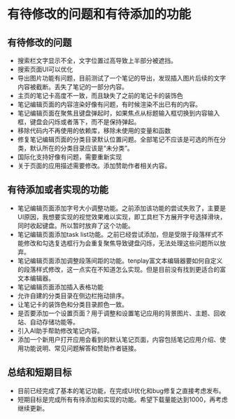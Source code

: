 # 有待修改的问题和有待添加的功能

## 有待修改的问题

- 搜索栏文字显示不全，文字位置过高导致上半部分被遮挡。
- 搜索页面UI可以优化
- 导出图片功能有问题，目前测试了一个笔记的导出，发现插入图片后续的文字内容被截断。丢失了笔记的一部分内容。
- 主页的笔记卡高度不一致，而且缺失了之前的笔记卡的装饰色
- 笔记编辑页面的内容渲染好像有问题，有时候渲染不出已有的内容。
- 笔记编辑页面在聚焦且键盘弹起时，如果焦点从标题输入框切换到内容输入框，键盘会闪烁或者落下，而不是保持弹起。
- 移除代码内不再使用的依赖库，移除未使用的变量和函数
- 修复笔记编辑页面的分类目录默认位置问题。全部笔记不应该是可选的所在分类，默认所在的分类目录应该是“未分类”。
- 国际化支持好像有问题，需要重新实现
- 关于页面的应用描述需要修改。添加赞助作者相关内容。

## 有待添加或者实现的功能

- 笔记编辑页面添加字号大小调整功能。之前添加该功能的尝试失败了，主要是UI原因，我想要实现的视觉效果难以实现，即工具栏下方展开字号选择滑块，同时收起键盘。所以暂时放弃了这个功能。
- 笔记编辑页面添加task list功能。之前已经尝试添加，但是受限于段落样式不能修改和勾选复选框行为会重复聚焦导致键盘闪烁，无法处理这些问题所以放弃。
- 笔记编辑页面添加调整段落间距的功能。tenplay富文本编辑器要如何自定义的段落样式修改，这一点实在不知道怎么实现。但是目前没有找到更适合的富文本编辑器。
- 笔记编辑页面添加插入表格功能
- 允许自建的分类目录在侧边栏拖动排序。
- 让笔记卡的装饰色和分类目录颜色一致。
- 是否要添加一个设置页面？用于调整和设置笔记应用的背景图片、主题、回收站、自动存储功能等。
- 引入AI助手帮助修改笔记内容。
- 添加一个新用户打开应用会看到的默认笔记页面，内容包括笔记应用介绍、使用功能说明、常见问题解答和赞助作者链接。

## 总结和短期目标

- 目前已经完成了基本的笔记功能，在完成UI优化和bug修复之直接考虑发布。
- 短期目标是完成所有有待添加和实现的功能。希望下载量能达到1000，再考虑继续更新。